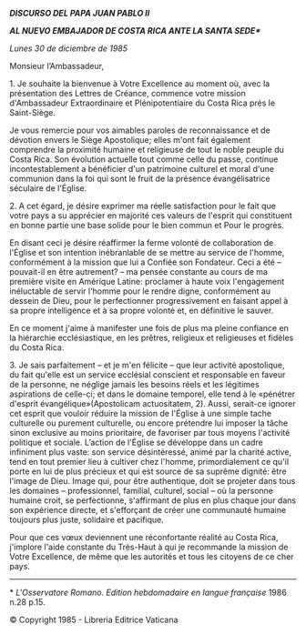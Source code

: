 ***DISCURSO DEL PAPA JUAN PABLO II***

***AL NUEVO EMBAJADOR DE COSTA RICA ANTE LA SANTA SEDE\****

*Lunes 30 de diciembre de 1985*

Monsieur l’Ambassadeur,

1\. Je souhaite la bienvenue à Votre Excellence au moment où, avec la présentation des Lettres de Créance, commence votre mission d'Ambassadeur Extraordinaire et Plénipotentiaire du Costa Rica prés le Saint-Siège.

Je vous remercie pour vos aimables paroles de reconnaissance et de dévotion envers le Siège Apostolique; elles m'ont fait également comprendre la proximité humaine et religieuse de tout le noble peuple du Costa Rica. Son évolution actuelle tout comme celle du passe, continue incontestablement a bénéficier d'un patrimoine culturel et moral d'une communion dans la foi qui sont le fruit de la présence évangélisatrice séculaire de l'Église.

2\. A cet égard, je désire exprimer ma réelle satisfaction pour le fait que votre pays a su apprécier en majorité ces valeurs de l'esprit qui constituent en bonne partie une base solide pour le bien commun et Pour le progrès.

En disant ceci je désire réaffirmer la ferme volonté de collaboration de l'Église et son intention inébranlable de se mettre au service de l'homme, conformément à la mission que lui a Confiée son Fondateur. Ceci a été – pouvait-il en être autrement? – ma pensée constante au cours de ma première visite en Amérique Latine: proclamer à haute voix l'engagement inéluctable de servir l'homme pour le rendre digne, conformément au dessein de Dieu, pour le perfectionner progressivement en faisant appel à sa propre intelligence et à sa propre volonté et, en définitive le sauver.

En ce moment j'aime à manifester une fois de plus ma pleine confiance en la hiérarchie ecclésiastique, en les prêtres, religieux et religieuses et fidèles du Costa Rica.

3\. Je sais parfaitement – et je m'en félicite – que leur activité apostolique, du fait qu'elle est un service ecclésial conscient et responsable en faveur de la personne, ne néglige jamais les besoins réels et les légitimes aspirations de celle-ci; et dans le domaine temporel, elle tend à le «pénétrer d'esprit évangélique»(Apostolicam actuositatem, 2). Aussi, serait-ce ignorer cet esprit que vouloir réduire la mission de l'Église à une simple tache culturelle ou purement culturelle, ou encore prétendre lui imposer la tâche sinon exclusive au moins prioritaire, de favoriser par tous moyens l'activité politique et sociale. L’action de l'Église se développe dans un cadre infiniment plus vaste: son service désintéressé, animé par la charité active, tend en tout premier lieu à cultiver chez l'homme, primordialement ce qu'il porte en lui de plus précieux et qui est source de sa suprême dignité: être l'image de Dieu. Image qui, pour être authentique, doit se projeter dans tous les domaines – professionnel, familial, culturel, social – où la personne humaine croit, se perfectionne, s'affirmant de plus en plus chaque jour dans son expérience directe, et s'efforçant de créer une communauté humaine toujours plus juste, solidaire et pacifique.

Pour que ces vœux deviennent une réconfortante réalité au Costa Rica, j'implore l'aide constante du Très-Haut à qui je recommande la mission de Votre Excellence, de même que les autorités et tous les citoyens de ce cher pays.

* * *

\* *L'Osservatore Romano. Edition hebdomadaire en langue française* 1986 n.28 p.15.

© Copyright 1985 - Libreria Editrice Vaticana
